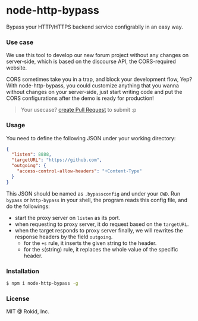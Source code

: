 node-http-bypass
========================

Bypass your HTTP/HTTPS backend service configrablly in an easy way.

### Use case

We use this tool to develop our new forum project without any changes on server-side, which is based on
the discourse API, the CORS-required website.

CORS sometimes take you in a trap, and block your development flow, Yep? With node-http-bypass, 
you could customize anything that you wanna without changes on your server-side, just start
writing code and put the CORS configurations after the demo is ready for production!

> Your usecase? [create Pull Request](https://github.com/Rokid/node-http-bypass/compare) to submit :p

### Usage

You need to define the following JSON under your working directory:

```json
{
  "listen": 8888,
  "targetURL": "https://github.com",
  "outgoing": {
    "access-control-allow-headers": "+Content-Type"
  }
}
```

This JSON should be named as `.bypassconfig` and under your `CWD`. Run `bypass` or `http-bypass` in your shell,
the program reads this config file, and do the followings:

- start the proxy server on `listen` as its port.
- when requesting to proxy server, it do request based on the `targetURL`.
- when the target responds to proxy server finally, we will rewrites the response headers by the field `outgoing`.
  - for the `+s` rule, it inserts the given string to the header.
  - for the `s`(string) rule, it replaces the whole value of the specific header.

### Installation

```sh
$ npm i node-http-bypass -g
```

### License

MIT @ Rokid, Inc.
